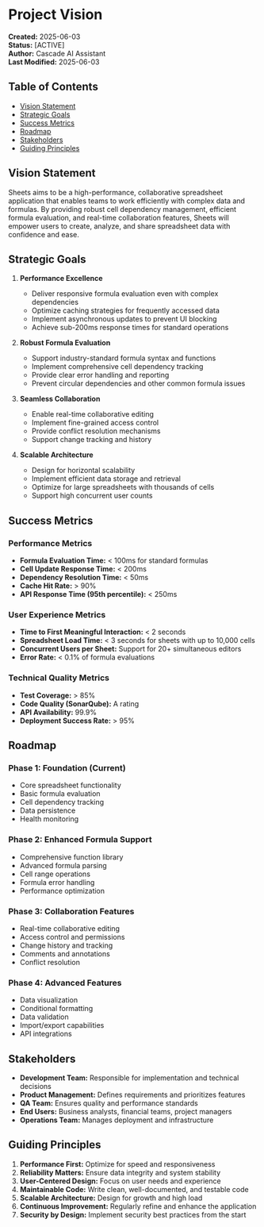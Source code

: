 # Project Vision

**Created:** 2025-06-03  
**Status:** [ACTIVE]  
**Author:** Cascade AI Assistant  
**Last Modified:** 2025-06-03

## Table of Contents
- [Vision Statement](#vision-statement)
- [Strategic Goals](#strategic-goals)
- [Success Metrics](#success-metrics)
- [Roadmap](#roadmap)
- [Stakeholders](#stakeholders)
- [Guiding Principles](#guiding-principles)

## Vision Statement
Sheets aims to be a high-performance, collaborative spreadsheet application that enables teams to work efficiently with complex data and formulas. By providing robust cell dependency management, efficient formula evaluation, and real-time collaboration features, Sheets will empower users to create, analyze, and share spreadsheet data with confidence and ease.

## Strategic Goals
1. **Performance Excellence**
   - Deliver responsive formula evaluation even with complex dependencies
   - Optimize caching strategies for frequently accessed data
   - Implement asynchronous updates to prevent UI blocking
   - Achieve sub-200ms response times for standard operations

2. **Robust Formula Evaluation**
   - Support industry-standard formula syntax and functions
   - Implement comprehensive cell dependency tracking
   - Provide clear error handling and reporting
   - Prevent circular dependencies and other common formula issues

3. **Seamless Collaboration**
   - Enable real-time collaborative editing
   - Implement fine-grained access control
   - Provide conflict resolution mechanisms
   - Support change tracking and history

4. **Scalable Architecture**
   - Design for horizontal scalability
   - Implement efficient data storage and retrieval
   - Optimize for large spreadsheets with thousands of cells
   - Support high concurrent user counts

## Success Metrics
### Performance Metrics
- **Formula Evaluation Time:** < 100ms for standard formulas
- **Cell Update Response Time:** < 200ms
- **Dependency Resolution Time:** < 50ms
- **Cache Hit Rate:** > 90%
- **API Response Time (95th percentile):** < 250ms

### User Experience Metrics
- **Time to First Meaningful Interaction:** < 2 seconds
- **Spreadsheet Load Time:** < 3 seconds for sheets with up to 10,000 cells
- **Concurrent Users per Sheet:** Support for 20+ simultaneous editors
- **Error Rate:** < 0.1% of formula evaluations

### Technical Quality Metrics
- **Test Coverage:** > 85%
- **Code Quality (SonarQube):** A rating
- **API Availability:** 99.9%
- **Deployment Success Rate:** > 95%

## Roadmap
### Phase 1: Foundation (Current)
- Core spreadsheet functionality
- Basic formula evaluation
- Cell dependency tracking
- Data persistence
- Health monitoring

### Phase 2: Enhanced Formula Support
- Comprehensive function library
- Advanced formula parsing
- Cell range operations
- Formula error handling
- Performance optimization

### Phase 3: Collaboration Features
- Real-time collaborative editing
- Access control and permissions
- Change history and tracking
- Comments and annotations
- Conflict resolution

### Phase 4: Advanced Features
- Data visualization
- Conditional formatting
- Data validation
- Import/export capabilities
- API integrations

## Stakeholders
- **Development Team:** Responsible for implementation and technical decisions
- **Product Management:** Defines requirements and prioritizes features
- **QA Team:** Ensures quality and performance standards
- **End Users:** Business analysts, financial teams, project managers
- **Operations Team:** Manages deployment and infrastructure

## Guiding Principles
1. **Performance First:** Optimize for speed and responsiveness
2. **Reliability Matters:** Ensure data integrity and system stability
3. **User-Centered Design:** Focus on user needs and experience
4. **Maintainable Code:** Write clean, well-documented, and testable code
5. **Scalable Architecture:** Design for growth and high load
6. **Continuous Improvement:** Regularly refine and enhance the application
7. **Security by Design:** Implement security best practices from the start
